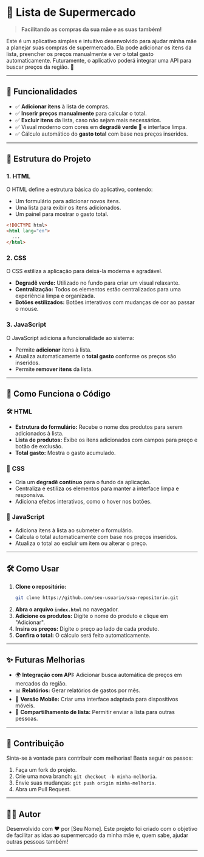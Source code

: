 
# 🛒 Lista de Supermercado 

> **Facilitando as compras da sua mãe e as suas também!**

Este é um aplicativo simples e intuitivo desenvolvido para ajudar minha mãe a planejar suas compras de supermercado. Ela pode adicionar os itens da lista, preencher os preços manualmente e ver o total gasto automaticamente. Futuramente, o aplicativo poderá integrar uma API para buscar preços da região. 🚀

---

## 📝 **Funcionalidades**

- ✅ **Adicionar itens** à lista de compras.  
- ✅ **Inserir preços manualmente** para calcular o total.  
- ✅ **Excluir itens** da lista, caso não sejam mais necessários.  
- ✅ Visual moderno com cores em **degradê verde** 🌿 e interface limpa.  
- ✅ Cálculo automático do **gasto total** com base nos preços inseridos.

---

## 📂 **Estrutura do Projeto**

### **1. HTML**  
O HTML define a estrutura básica do aplicativo, contendo:  
- Um formulário para adicionar novos itens.  
- Uma lista para exibir os itens adicionados.  
- Um painel para mostrar o gasto total.  

```html
<!DOCTYPE html>
<html lang="en">
  ...
</html>
```

### **2. CSS**  
O CSS estiliza a aplicação para deixá-la moderna e agradável.  
- **Degradê verde:** Utilizado no fundo para criar um visual relaxante.  
- **Centralização:** Todos os elementos estão centralizados para uma experiência limpa e organizada.  
- **Botões estilizados:** Botões interativos com mudanças de cor ao passar o mouse.  

### **3. JavaScript**  
O JavaScript adiciona a funcionalidade ao sistema:  
- Permite **adicionar** itens à lista.  
- Atualiza automaticamente o **total gasto** conforme os preços são inseridos.  
- Permite **remover itens** da lista.  

---

## 🚀 **Como Funciona o Código**

### 🛠️ **HTML**
- **Estrutura do formulário:** Recebe o nome dos produtos para serem adicionados à lista.  
- **Lista de produtos:** Exibe os itens adicionados com campos para preço e botão de exclusão.  
- **Total gasto:** Mostra o gasto acumulado.  

### 🎨 **CSS**
- Cria um **degradê contínuo** para o fundo da aplicação.  
- Centraliza e estiliza os elementos para manter a interface limpa e responsiva.  
- Adiciona efeitos interativos, como o hover nos botões.  

### 🧠 **JavaScript**
- Adiciona itens à lista ao submeter o formulário.  
- Calcula o total automaticamente com base nos preços inseridos.  
- Atualiza o total ao excluir um item ou alterar o preço.  

---

## 🛠️ **Como Usar**

1. **Clone o repositório:**
   ```bash
   git clone https://github.com/seu-usuario/sua-repositorio.git
   ```
2. **Abra o arquivo `index.html`** no navegador.  
3. **Adicione os produtos:** Digite o nome do produto e clique em "Adicionar".  
4. **Insira os preços:** Digite o preço ao lado de cada produto.  
5. **Confira o total:** O cálculo será feito automaticamente.  

---

## ✨ **Futuras Melhorias**

- 🌍 **Integração com API:** Adicionar busca automática de preços em mercados da região.  
- 📊 **Relatórios:** Gerar relatórios de gastos por mês.  
- 📱 **Versão Mobile:** Criar uma interface adaptada para dispositivos móveis.  
- 🔗 **Compartilhamento de lista:** Permitir enviar a lista para outras pessoas.  

---

## 🤝 **Contribuição**

Sinta-se à vontade para contribuir com melhorias! Basta seguir os passos:  
1. Faça um fork do projeto.  
2. Crie uma nova branch: `git checkout -b minha-melhoria`.  
3. Envie suas mudanças: `git push origin minha-melhoria`.  
4. Abra um Pull Request.  

---

## 🧑‍💻 **Autor**

Desenvolvido com ❤️ por [Seu Nome]. Este projeto foi criado com o objetivo de facilitar as idas ao supermercado da minha mãe e, quem sabe, ajudar outras pessoas também!  

---
